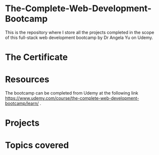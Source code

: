 # The-Complete-Web-Development-Bootcamp
This is the repository where I store all the projects completed in the scope of this full-stack web development bootcamp by Dr Angela Yu on Udemy.

# The Certificate

# Resources
The bootcamp can be completed from Udemy at the following link https://www.udemy.com/course/the-complete-web-development-bootcamp/learn/ .

# Projects

# Topics covered


